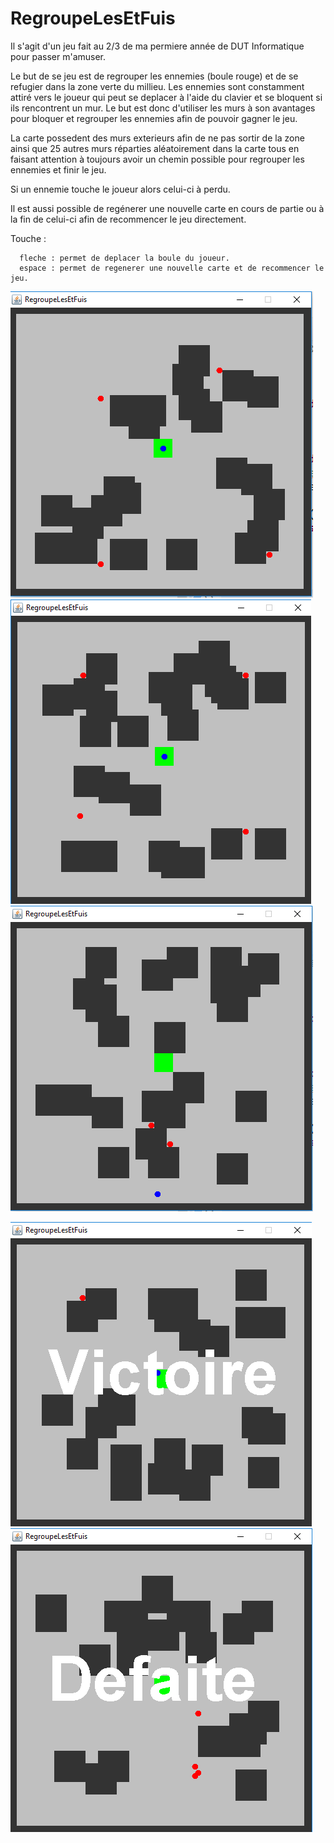 # RegroupeLesEtFuis

Il s'agit d'un jeu fait au 2/3 de ma permiere année de DUT Informatique pour passer m'amuser.

Le but de se jeu est de regrouper les ennemies (boule rouge) et de se refugier dans la zone verte du millieu. Les ennemies sont constamment attiré vers le joueur qui peut se deplacer à l'aide du clavier et se bloquent si ils rencontrent un mur. Le but est donc d'utiliser les murs à son avantages pour bloquer et regrouper les ennemies afin de pouvoir gagner le jeu.

La carte possedent des murs exterieurs afin de ne pas sortir de la zone ainsi que 25 autres murs réparties aléatoirement dans la carte tous en faisant attention à toujours avoir un chemin possible pour regrouper les ennemies et finir le jeu.

Si un ennemie touche le joueur alors celui-ci à perdu.

Il est aussi possible de regénerer une nouvelle carte en cours de partie ou à la fin de celui-ci afin de recommencer le jeu directement.

Touche :
      
      fleche : permet de deplacer la boule du joueur.
      espace : permet de regenerer une nouvelle carte et de recommencer le jeu.
      
![alt text](/Screen/Capture.PNG)
![alt text](/Screen/Capture1.PNG)
![alt text](/Screen/Capture2.PNG)

![alt text](/Screen/CaptureVictoire.PNG)
![alt text](/Screen/CapturePerdu.PNG)
